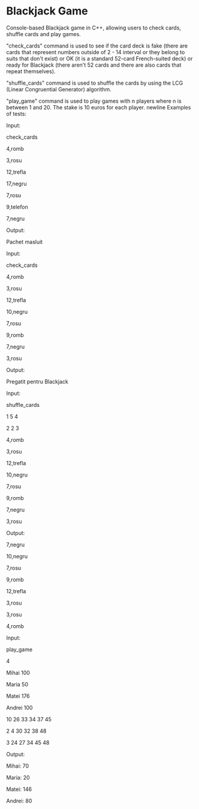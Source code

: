 # Blackjack Game
Console-based Blackjack game in C++, allowing users to check cards, shuffle cards and play games.

"check_cards" command is used to see if the card deck is fake (there are cards that represent numbers outside of 2 - 14 interval or they belong to suits that don't exist) or OK (it is a standard 52-card French-suited deck) or ready for Blackjack (there aren't 52 cards and there are also cards that repeat themselves).

"shuffle_cards" command is used to shuffle the cards by using the LCG (Linear Congruential Generator) algorithm.

"play_game" command is used to play games with n players where n is between 1 and 20. The stake is 10 euros for each player.
newline 
Examples of tests:

Input:

check_cards

4,romb

3,rosu

12,trefla

17,negru

7,rosu

9,telefon

7,negru

Output:

Pachet masluit


Input:

check_cards

4,romb

3,rosu

12,trefla

10,negru

7,rosu

9,romb

7,negru

3,rosu

Output:

Pregatit pentru Blackjack



Input:

shuffle_cards

1 5 4

2 2 3

4,romb

3,rosu

12,trefla

10,negru

7,rosu

9,romb

7,negru

3,rosu


Output:


7,negru

10,negru

7,rosu

9,romb

12,trefla

3,rosu

3,rosu

4,romb


Input:


play_game

4

Mihai 100

Maria 50

Matei 176

Andrei 100

10 26 33 34 37 45

2 4 30 32 38 48

3 24 27 34 45 48


Output:


Mihai: 70

Maria: 20

Matei: 146

Andrei: 80
